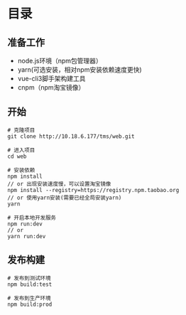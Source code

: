 # 目录

## 准备工作
+ node.js环境（npm包管理器）
+ yarn(可选安装，相对npm安装依赖速度更快)
+ vue-cli3脚手架构建工具
+ cnpm（npm淘宝镜像）


## 开始
```
# 克隆项目
git clone http://10.18.6.177/tms/web.git

# 进入项目
cd web

# 安装依赖
npm install
// or 出现安装速度慢，可以设置淘宝镜像
npm install --registry=https://registry.npm.taobao.org
// or 使用yarn安装(需要已经全局安装yarn)
yarn

# 开启本地开发服务
npm run:dev
// or 
yarn run:dev
```

## 发布构建
```
# 发布到测试环境
npm build:test

# 发布到生产环境
npm build:prod
```
